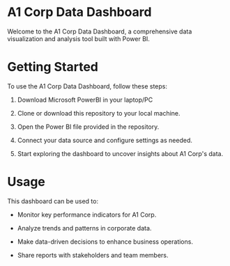 # A1 Corp Data Dashboard

Welcome to the A1 Corp Data Dashboard, a comprehensive data visualization and analysis tool built with Power BI.

# Getting Started

To use the A1 Corp Data Dashboard, follow these steps:

1. Download Microsoft PowerBI in your laptop/PC

2. Clone or download this repository to your local machine.

3. Open the Power BI file provided in the repository.

4. Connect your data source and configure settings as needed.

5. Start exploring the dashboard to uncover insights about A1 Corp's data.

# Usage

This dashboard can be used to:

- Monitor key performance indicators for A1 Corp.

- Analyze trends and patterns in corporate data.

- Make data-driven decisions to enhance business operations.

- Share reports with stakeholders and team members.

